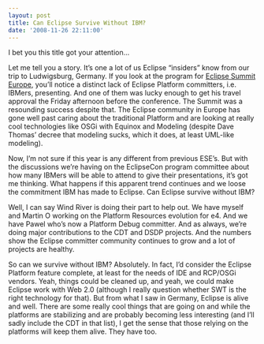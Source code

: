 ```yaml
---
layout: post
title: Can Eclipse Survive Without IBM?
date: '2008-11-26 22:11:00'
---
```



I bet you this title got your attention…

Let me tell you a story. It’s one a lot of us Eclipse “insiders” know from our trip to Ludwigsburg, Germany. If you look at the program for [Eclipse Summit Europe](http://www.eclipsecon.org/summiteurope2008/), you’ll notice a distinct lack of Eclipse Platform committers, i.e. IBMers, presenting. And one of them was lucky enough to get his travel approval the Friday afternoon before the conference. The Summit was a resounding success despite that. The Eclipse community in Europe has gone well past caring about the traditional Platform and are looking at really cool technologies like OSGi with Equinox and Modeling (despite Dave Thomas’ decree that modeling sucks, which it does, at least UML-like modeling).

Now, I’m not sure if this year is any different from previous ESE’s. But with the discussions we’re having on the EclipseCon program committee about how many IBMers will be able to attend to give their presentations, it’s got me thinking. What happens if this apparent trend continues and we loose the commitment IBM has made to Eclipse. Can Eclipse survive without IBM?

Well, I can say Wind River is doing their part to help out. We have myself and Martin O working on the Platform Resources evolution for e4. And we have Pawel who’s now a Platform Debug committer. And as always, we’re doing major contributions to the CDT and DSDP projects. And the numbers show the Eclipse committer community continues to grow and a lot of projects are healthy.

So can we survive without IBM? Absolutely. In fact, I’d consider the Eclipse Platform feature complete, at least for the needs of IDE and RCP/OSGi vendors. Yeah, things could be cleaned up, and yeah, we could make Eclipse work with Web 2.0 (although I really question whether SWT is the right technology for that). But from what I saw in Germany, Eclipse is alive and well. There are some really cool things that are going on and while the platforms are stabilizing and are probably becoming less interesting (and I’ll sadly include the CDT in that list), I get the sense that those relying on the platforms will keep them alive. They have too.


